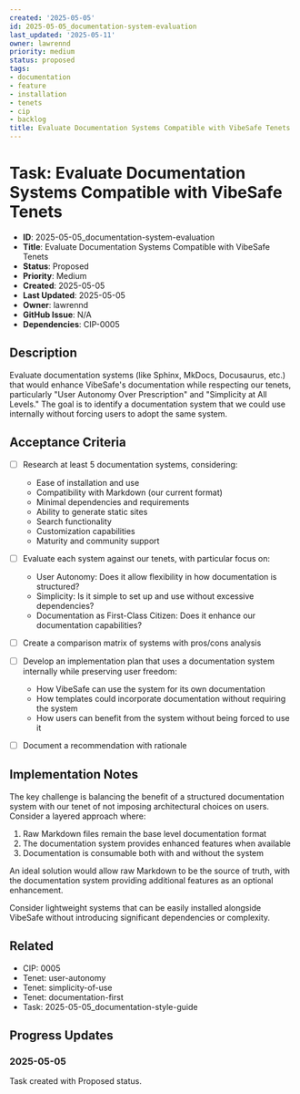 ```yaml
---
created: '2025-05-05'
id: 2025-05-05_documentation-system-evaluation
last_updated: '2025-05-11'
owner: lawrennd
priority: medium
status: proposed
tags:
- documentation
- feature
- installation
- tenets
- cip
- backlog
title: Evaluate Documentation Systems Compatible with VibeSafe Tenets
---
```


# Task: Evaluate Documentation Systems Compatible with VibeSafe Tenets

- **ID**: 2025-05-05_documentation-system-evaluation
- **Title**: Evaluate Documentation Systems Compatible with VibeSafe Tenets
- **Status**: Proposed
- **Priority**: Medium
- **Created**: 2025-05-05
- **Last Updated**: 2025-05-05
- **Owner**: lawrennd
- **GitHub Issue**: N/A
- **Dependencies**: CIP-0005

## Description

Evaluate documentation systems (like Sphinx, MkDocs, Docusaurus, etc.) that would enhance VibeSafe's documentation while respecting our tenets, particularly "User Autonomy Over Prescription" and "Simplicity at All Levels." The goal is to identify a documentation system that we could use internally without forcing users to adopt the same system.

## Acceptance Criteria

- [ ] Research at least 5 documentation systems, considering:
  - Ease of installation and use
  - Compatibility with Markdown (our current format)
  - Minimal dependencies and requirements
  - Ability to generate static sites
  - Search functionality
  - Customization capabilities
  - Maturity and community support

- [ ] Evaluate each system against our tenets, with particular focus on:
  - User Autonomy: Does it allow flexibility in how documentation is structured?
  - Simplicity: Is it simple to set up and use without excessive dependencies?
  - Documentation as First-Class Citizen: Does it enhance our documentation capabilities?

- [ ] Create a comparison matrix of systems with pros/cons analysis

- [ ] Develop an implementation plan that uses a documentation system internally while preserving user freedom:
  - How VibeSafe can use the system for its own documentation
  - How templates could incorporate documentation without requiring the system
  - How users can benefit from the system without being forced to use it

- [ ] Document a recommendation with rationale

## Implementation Notes

The key challenge is balancing the benefit of a structured documentation system with our tenet of not imposing architectural choices on users. Consider a layered approach where:

1. Raw Markdown files remain the base level documentation format
2. The documentation system provides enhanced features when available
3. Documentation is consumable both with and without the system

An ideal solution would allow raw Markdown to be the source of truth, with the documentation system providing additional features as an optional enhancement.

Consider lightweight systems that can be easily installed alongside VibeSafe without introducing significant dependencies or complexity.

## Related

- CIP: 0005
- Tenet: user-autonomy
- Tenet: simplicity-of-use
- Tenet: documentation-first
- Task: 2025-05-05_documentation-style-guide

## Progress Updates

### 2025-05-05

Task created with Proposed status. 